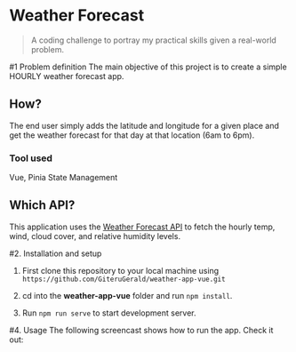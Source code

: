 # Weather Forecast

> A coding challenge to portray my practical skills given a real-world problem.

#1 Problem definition
The main objective of this project is to create a simple HOURLY weather forecast app.

## How?

The end user simply adds the latitude and longitude for a given place and get the weather forecast for that day at that location (6am to 6pm).

### Tool used

Vue, Pinia State Management
## Which API?

This application uses the [Weather Forecast API](https://open-meteo.com/en) to fetch
the hourly temp, wind, cloud cover, and relative humidity levels.

#2. Installation and setup

1. First clone this repository to your local machine using `https://github.com/GiteruGerald/weather-app-vue.git`

2. cd into the **weather-app-vue** folder and run `npm install`.

3. Run `npm run serve` to start development server.

#4. Usage
The following screencast shows how to run the app. Check it out:



